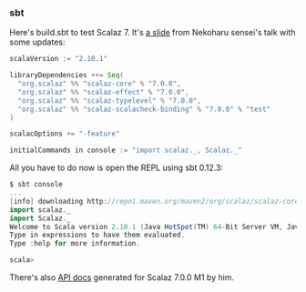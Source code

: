   [tt]: http://learnyouahaskell.com/types-and-typeclasses
  [moott]: http://learnyouahaskell.com/making-our-own-types-and-typeclasses
  [z7]: https://github.com/scalaz/scalaz/tree/scalaz-seven
  [start]: http://halcat0x15a.github.com/slide/start_scalaz/out/#4
  [z7docs]: http://halcat0x15a.github.com/scalaz/core/target/scala-2.9.2/api/

### sbt

Here's build.sbt to test Scalaz 7. It's [a slide][start] from Nekoharu sensei's talk with some updates:

```scala
scalaVersion := "2.10.1"

libraryDependencies ++= Seq(
  "org.scalaz" %% "scalaz-core" % "7.0.0",
  "org.scalaz" %% "scalaz-effect" % "7.0.0",
  "org.scalaz" %% "scalaz-typelevel" % "7.0.0",
  "org.scalaz" %% "scalaz-scalacheck-binding" % "7.0.0" % "test"
)

scalacOptions += "-feature"

initialCommands in console := "import scalaz._, Scalaz._"
```

All you have to do now is open the REPL using sbt 0.12.3:

```scala
$ sbt console
...
[info] downloading http://repo1.maven.org/maven2/org/scalaz/scalaz-core_2.10/7.0.0/scalaz-core_2.10-7.0.0.jar ...
import scalaz._
import Scalaz._
Welcome to Scala version 2.10.1 (Java HotSpot(TM) 64-Bit Server VM, Java 1.6.0_45).
Type in expressions to have them evaluated.
Type :help for more information.

scala> 
```

There's also [API docs][z7docs] generated for Scalaz 7.0.0 M1 by him.
